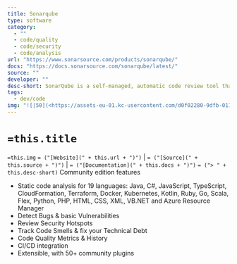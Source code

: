 ```yaml
---
title: Sonarqube
type: software
category:
  - ""
  - code/quality
  - code/security
  - code/analysis
url: "https://www.sonarsource.com/products/sonarqube/"
docs: "https://docs.sonarsource.com/sonarqube/latest/"
source: ""
developer: ""
desc-short: SonarQube is a self-managed, automatic code review tool that systematically helps you deliver Clean Code. [...] SonarQube integrates into your existing workflow and detects issues in your code to help you perform continuous code inspections of your projects. The product analyses 30+ different programming languages and integrates into your Continuous Integration (CI) pipeline of DevOps platforms to ensure that your code meets high-quality standards.
tags:
  - dev/code
img: "![|50](<https://assets-eu-01.kc-usercontent.com/d0f02280-9dfb-0116-f970-137d713003b6/12e3974b-220d-4cde-8f17-2ff9fa9d9c27/SonarQube_Logo.svg>)"
---
```

# `=this.title`

`=this.img` `= ("[Website](" + this.url + ")")` |  `= ("[Source](" + this.source + ")")` | `= ("[Documentation](" + this.docs + ")")`
`= ("> " + this.desc-short)`
Community edition features

- Static code analysis for 19 languages: Java, C#, JavaScript, TypeScript, CloudFormation, Terraform, Docker, Kubernetes, Kotlin, Ruby, Go, Scala, Flex, Python, PHP, HTML, CSS, XML, VB.NET and Azure Resource Manager
- Detect Bugs & basic Vulnerabilities
- Review Security Hotspots
- Track Code Smells & fix your Technical Debt
- Code Quality Metrics & History
- CI/CD integration
- Extensible, with 50+ community plugins